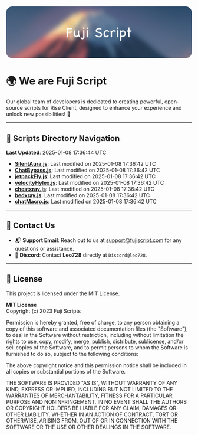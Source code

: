 ![Banner](.github/b.webp)

# 🌍 **We are Fuji Script**

Our global team of developers is dedicated to creating powerful, open-source scripts for Rise Client, designed to enhance your experience and unlock new possibilities! 🌟

---
<!-- SCRIPTS_NAVIGATION_START -->
## 📂 **Scripts Directory Navigation**

**Last Updated**: 2025-01-08 17:36:44 UTC

- **[SilentAura.js](scripts/SilentAura.js)**: Last modified on 2025-01-08 17:36:42 UTC
- **[ChatBypass.js](scripts/ChatBypass.js)**: Last modified on 2025-01-08 17:36:42 UTC
- **[jetpackFly.js](scripts/jetpackFly.js)**: Last modified on 2025-01-08 17:36:42 UTC
- **[velocityHylex.js](scripts/velocityHylex.js)**: Last modified on 2025-01-08 17:36:42 UTC
- **[chestxray.js](scripts/chestxray.js)**: Last modified on 2025-01-08 17:36:42 UTC
- **[bedxray.js](scripts/bedxray.js)**: Last modified on 2025-01-08 17:36:42 UTC
- **[chatMacro.js](scripts/chatMacro.js)**: Last modified on 2025-01-08 17:36:42 UTC

<!-- SCRIPTS_NAVIGATION_END -->

---

## 💬 **Contact Us**  
- 📬 **Support Email**: Reach out to us at [support@fujiscript.com](mailto:support@fujiscript.com) for any questions or assistance.  
- 💬 **Discord**: Contact **Leo728** directly at `Discord@leo728`.

---

## 📜 **License**

This project is licensed under the MIT License.  

**MIT License**  
Copyright (c) 2023 Fuji Scripts  

Permission is hereby granted, free of charge, to any person obtaining a copy of this software and associated documentation files (the "Software"), to deal in the Software without restriction, including without limitation the rights to use, copy, modify, merge, publish, distribute, sublicense, and/or sell copies of the Software, and to permit persons to whom the Software is furnished to do so, subject to the following conditions:  

The above copyright notice and this permission notice shall be included in all copies or substantial portions of the Software.  

THE SOFTWARE IS PROVIDED "AS IS", WITHOUT WARRANTY OF ANY KIND, EXPRESS OR IMPLIED, INCLUDING BUT NOT LIMITED TO THE WARRANTIES OF MERCHANTABILITY, FITNESS FOR A PARTICULAR PURPOSE AND NONINFRINGEMENT. IN NO EVENT SHALL THE AUTHORS OR COPYRIGHT HOLDERS BE LIABLE FOR ANY CLAIM, DAMAGES OR OTHER LIABILITY, WHETHER IN AN ACTION OF CONTRACT, TORT OR OTHERWISE, ARISING FROM, OUT OF OR IN CONNECTION WITH THE SOFTWARE OR THE USE OR OTHER DEALINGS IN THE SOFTWARE.  
